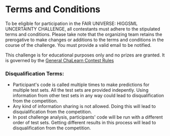# Terms and Conditions

To be eligible for participation in the FAIR UNIVERSE: HIGGSML UNCERTAINTY CHALLENGE, all contestants must adhere to the stipulated terms and conditions. Please take note that the organizing team retains the prerogative to make changes or additions to the terms and conditions in the course of the challenge. You must provide a valid email to be notified.

This challenge is for educational purposes only and no prizes are granted. It is governed by the [General ChaLearn Contest Rules](http://www.causality.inf.ethz.ch/GeneralChalearnContestRuleTerms.html)

### Disqualification Terms:
- Participant's code is called multiple times to make predictions for multiple test sets. All the test sets are provided indepently. Using information from other test sets in any way could lead to disqualification from the competition.
- Any kind of information sharing is not allowed. Doing this will lead to disquialification from the competition.
- In post challenge analysis, participants' code will be run with a different order of test sets. Getting different results in this process will lead to disqualification from the competition.